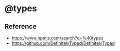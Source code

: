 # @types

## Reference
* https://www.npmjs.com/search?q=%40types
* https://github.com/DefinitelyTyped/DefinitelyTyped
